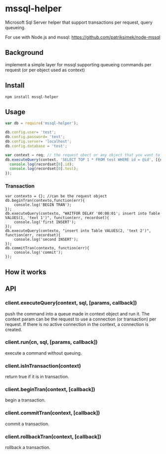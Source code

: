 # mssql-helper

Microsoft Sql Server helper that support transactions per request, query queueing.

For use with Node.js and mssql: https://github.com/patriksimek/node-mssql

## Background

implement a simple layer for mssql supporting queueing commands per request (or per object used as context)

## Install

`npm install mssql-helper`

## Usage

```javascript
var db = require('mssql-helper');

db.config.user= 'test';
db.config.password= 'test';
db.config.server= 'localhost';
db.config.database = 'test';

var context = req; // the request obect or any object that you want to use to share a connection and syncronice commands. 
db.executeQuery(context, 'SELECT TOP 1 * FROM test WHERE id = @id', [{name: 'id', value : '1'}], function (err, recordset) {
  console.log(recordset[0].id);
  console.log(recordset[0].test);
});

```
### Transaction

	var contexto = {}; //can be the request object
	db.beginTran(contexto,function(err){
		console.log('BEGIN TRAN');
	});
	db.executeQuery(contexto, "WAITFOR DELAY '00:00:01'; insert into Table VALUES(1, 'text 1')", function(err, recordset){
		console.log('first INSERT');
	});
	db.executeQuery(contexto, "insert into Table VALUES(2, 'text 2')", function(err, recordset){
		console.log('second INSERT');
	});
	db.commitTran(contexto, function(err){
		console.log('commit');
	});
## How it works


## API

### client.executeQuery(context, sql, [params, callback])

push the command into a queue made in context object and run it. The context param can be the request to use a connection (or transaction) per request. If there is no active connection in the context, a connection is created.

### client.run(cn, sql, [params, callback])

execute a command without queuing.

### client.isInTransaction(context)

return true if it is in transaction.

### client.beginTran(context, [callback])

begin a transaction.

### client.commitTran(context, [callback])

commit a transaction.

### client.rollbackTran(context, [callback])

rollback a transaction.

